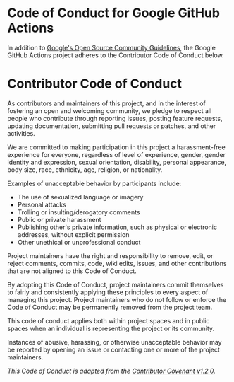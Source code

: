 # Code of Conduct for Google GitHub Actions

In addition to [Google's Open Source Community Guidelines][google-cg], the
Google GitHub Actions project adheres to the Contributor Code of Conduct below.


# Contributor Code of Conduct

As contributors and maintainers of this project, and in the interest of
fostering an open and welcoming community, we pledge to respect all people who
contribute through reporting issues, posting feature requests, updating
documentation, submitting pull requests or patches, and other activities.

We are committed to making participation in this project a harassment-free
experience for everyone, regardless of level of experience, gender, gender
identity and expression, sexual orientation, disability, personal appearance,
body size, race, ethnicity, age, religion, or nationality.

Examples of unacceptable behavior by participants include:

-   The use of sexualized language or imagery
-   Personal attacks
-   Trolling or insulting/derogatory comments
-   Public or private harassment
-   Publishing other's private information, such as physical or electronic
    addresses, without explicit permission
-   Other unethical or unprofessional conduct

Project maintainers have the right and responsibility to remove, edit, or reject
comments, commits, code, wiki edits, issues, and other contributions that are
not aligned to this Code of Conduct.

By adopting this Code of Conduct, project maintainers commit themselves to
fairly and consistently applying these principles to every aspect of managing
this project. Project maintainers who do not follow or enforce the Code of
Conduct may be permanently removed from the project team.

This code of conduct applies both within project spaces and in public spaces
when an individual is representing the project or its community.

Instances of abusive, harassing, or otherwise unacceptable behavior may be
reported by opening an issue or contacting one or more of the project
maintainers.

_This Code of Conduct is adapted from the [Contributor Covenant v1.2.0](http://contributor-covenant.org/version/1/2/0/)._


[google-cg]: https://opensource.google/conduct
